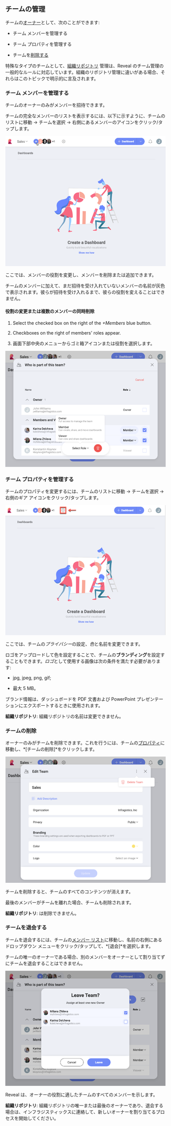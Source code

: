## チームの管理

チームの[オーナー](overview.md#members-roles-permissions)として、次のことができます:

  - チーム メンバーを管理する

  - チーム プロパティを管理する

  - チームを[削除する](#delete-team)

特殊なタイプのチームとして、[組織リポジトリ](overview.md#organization-team) 管理は、Reveal のチーム管理の一般的なルールに対応しています。組織のリポジトリ管理に違いがある場合、それらはこのトピックで明示的に言及されます。

<a name='manage-team-members'></a>
### チーム メンバーを管理する

チームのオーナーのみがメンバーを招待できます。

チームの完全なメンバーのリストを表示するには、以下に示すように、チームのリストに移動 → チームを選択 → 右側にあるメンバーのアイコンをクリック/タップします。

![manage team members menu](images/manage-team-members_all.png)

ここでは、メンバーの役割を変更し、メンバーを削除または追加できます。

チームのメンバーに加えて、まだ招待を受け入れていないメンバーの名前が灰色で表示されます。彼らが招待を受け入れるまで、彼らの役割を変えることはできません。

#### 役割の変更または複数のメンバーの同時削除

1. Select the checked box on the right of the *+Members* blue button.
 
2. Checkboxes on the right of members' roles appear.

3.  画面下部中央のメニューからゴミ箱アイコンまたは役割を選択します。

![select role menu at the bottom center in manage members](images/select-role-menu.png)

<a name='manage-team-properties'></a>
### チーム プロパティを管理する

チームのプロパティを変更するには、チームのリストに移動 → チームを選択 → 右側のギア アイコンをクリック/タップします。

![team settings managing menu](images/team-settings-managing_all.png)

ここでは、チームの*プライバシー*の設定、*色*と名前を変更できます。

ロゴをアップロードして色を設定することで、チームの**ブランディング**を設定することもできます。*ロゴ*として使用する画像は次の条件を満たす必要があります:

  - jpg, jpeg, png, gif;

  - 最大 5 MB。

ブランド情報は、ダッシュボードを PDF 文書および PowerPoint プレゼンテーションにエクスポートするときに使用されます。

**組織リポジトリ**: 組織リポジトリの名前は変更できません。

<a name='delete-team'></a>
### チームの削除

オーナーのみがチームを削除できます。これを行うには、チームの[プロパティ](#manage-team-properties)に移動し、*[チームの削除]*をクリックします。

![delete team button](images/delete-team.png)

チームを削除すると、チームのすべてのコンテンツが消えます。

最後のメンバーがチームを離れた場合、チームも削除されます。

**組織リポジトリ**: は削除できません。

### チームを退会する

チームを退会するには、チームの[メンバー リスト](#manage-team-members)に移動し、名前の右側にあるドロップダウン メニューをクリック/タップして、*[退会]*を選択します。

チームの唯一のオーナーである場合、別のメンバーをオーナーとして割り当てずにチームを退会することはできません。

![leave team dialog to assign a new owner](images/owner-leaves-team.png)

Reveal は、オーナーの役割に適したチームのすべてのメンバーを示します。

**組織リポジトリ**: 組織リポジトリの唯一または最後のオーナーであり、退会する場合は、インフラジスティックスに連絡して、新しいオーナーを割り当てるプロセスを開始してください。
